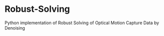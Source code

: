# Robust-Solving
Python implementation of Robust Solving of Optical Motion Capture Data by Denoising
